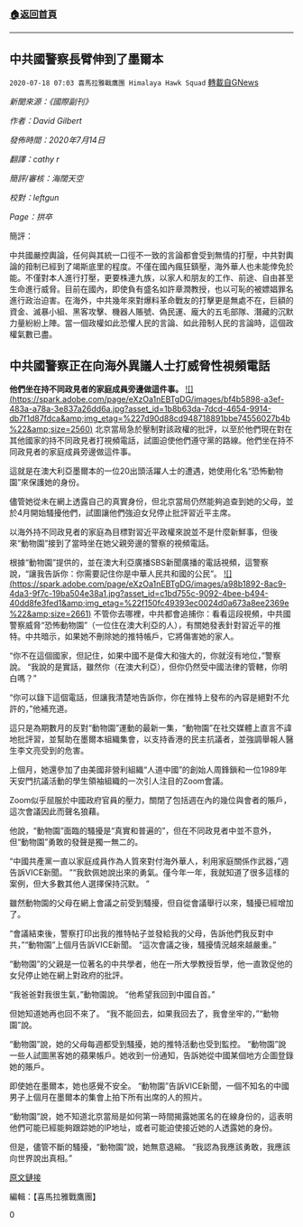 ###  [:house:返回首頁](https://github.com/ourhimalayas/txt)
---

## 中共國警察長臂伸到了墨爾本
`2020-07-18 07:03 喜馬拉雅戰鷹團 Himalaya Hawk Squad` [轉載自GNews](https://gnews.org/zh-hant/268345/)

*新聞來源：《國際副刊》*

*作者：David Gilbert*

*發佈時間：2020年7月14日*

*翻譯：cathy r*

*簡評/審核：海闊天空*

*校對：leftgun*

*Page：拱卒*

簡評：

中共國嚴控輿論，任何與其統一口徑不一致的言論都會受到無情的打壓，中共對輿論的箝制已經到了竭斯底里的程度。不僅在國內瘋狂鎮壓，海外華人也未能倖免於能。不僅對本人進行打壓，更要株連九族，以家人和朋友的工作、前途、自由甚至生命進行威脅。目前在國內，即使負有盛名如許章潤教授，也以可恥的被嫖娼罪名進行政治迫害。在海外，中共幾年來對爆料革命戰友的打擊更是無處不在，巨額的資金、滅暴小組、黑客攻擊、機器人賬號、偽民運、龐大的五毛部隊、潛藏的沉默力量紛紛上陣。當一個政權如此恐懼人民的言論、如此箝制人民的言論時，這個政權氣數已盡。



##  **中共國警察正在向海外異議人士打威脅性視頻電話** 



**他們坐在持不同政見者的家庭成員旁邊做這件事。**
[!\[\](https://spark.adobe.com/page/eXzOa1nEBTgDG/images/bf4b5898-a3ef-483a-a78a-3e837a26dd6a.jpg?asset_id=1b8b63da-7dcd-4654-9914-db7f1d87fdca&amp;img_etag=%227d90d88cd948718891bbe74556027b4b%22&amp;size=2560)](https://spark.adobe.com/page/eXzOa1nEBTgDG/images/bf4b5898-a3ef-483a-a78a-3e837a26dd6a.jpg?asset_id=1b8b63da-7dcd-4654-9914-db7f1d87fdca&amp;img_etag=%227d90d88cd948718891bbe74556027b4b%22&amp;size=1024)
北京當局急於壓制對該政權的批評，以至於他們現在對在其他國家的持不同政見者打視頻電話，試圖迫使他們遵守黨的路線。他們坐在持不同政見者的家庭成員旁邊做這件事。

這就是在澳大利亞墨爾本的一位20出頭活躍人士的遭遇，她使用化名“恐怖動物園”來保護她的身份。

儘管她從未在網上透露自己的真實身份，但北京當局仍然能夠追查到她的父母，並於4月開始騷擾他們，試圖讓他們強迫女兒停止批評習近平主席。

以海外持不同政見者的家庭為目標對習近平政權來說並不是什麼新鮮事，但後來“動物園”接到了當時坐在她父親旁邊的警察的視頻電話。

根據“動物園”提供的，並在澳大利亞廣播SBS新聞廣播的電話視頻，這警察說，“讓我告訴你：你需要記住你是中華人民共和國的公民”。
[!\[\](https://spark.adobe.com/page/eXzOa1nEBTgDG/images/a98b1892-8ac9-4da3-9f7c-19ba504e38a1.jpg?asset_id=c1bd755c-9092-4bee-b494-40dd8fe3fed1&amp;img_etag=%22f150fc49393ec0024d0a673a8ee2369e%22&amp;size=2661)](https://spark.adobe.com/page/eXzOa1nEBTgDG/images/a98b1892-8ac9-4da3-9f7c-19ba504e38a1.jpg?asset_id=c1bd755c-9092-4bee-b494-40dd8fe3fed1&amp;img_etag=%22f150fc49393ec0024d0a673a8ee2369e%22&amp;size=1024)
不管你去哪裡，中共都會追捕你：看看這段視頻，中共國警察威脅“恐怖動物園”（一位住在澳大利亞的人），有關她發表針對習近平的推特。中共暗示，如果她不刪除她的推特帳戶，它將傷害她的家人。

“你不在這個國家，但記住，如果中國不是偉大和強大的，你就沒有地位，”警察說。 “我說的是實話，雖然你（在澳大利亞），但你仍然受中國法律的管轄，你明白嗎？”

“你可以錄下這個電話，但讓我清楚地告訴你，你在推特上發布的內容是絕對不允許的，”他補充道。

這只是為期數月的反對“動物園”運動的最新一集，“動物園”在社交媒體上直言不諱地批評習，並幫助在墨爾本組織集會，以支持香港的民主抗議者，並強調舉報人醫生李文亮受到的危害。

上個月，她還參加了由美國非營利組織“人道中國”的創始人周鋒鎖和一位1989年天安門抗議活動的學生領袖組織的一次引人注目的Zoom會議。

Zoom似乎屈服於中國政府官員的壓力，關閉了包括週在內的幾位與會者的賬戶，這次會議因此而聲名狼藉。

他說，“動物園”面臨的騷擾是“真實和普遍的”，但在不同政見者中並不意外，但“動物園”勇敢的發聲是獨一無二的。

“中國共產黨一直以家庭成員作為人質來對付海外華人，利用家庭關係作武器，”週告訴VICE新聞。 ”“我欽佩她說出來的勇氣。僅今年一年，我就知道了很多這樣的案例，但大多數其他人選擇保持沉默。 ”

雖然動物園的父母在網上會議之前受到騷擾，但自從會議舉行以來，騷擾已經增加了。

“會議結束後，警察打印出我的推特帖子並發給我的父母，告訴他們我反對中共，”“動物園”上個月告訴VICE新聞。 “這次會議之後，騷擾情況越來越嚴重。”

“動物園”的父親是一位著名的中共學者，他在一所大學教授哲學，他一直敦促他的女兒停止她在網上對政府的批評。

“我爸爸對我很生氣，”動物園說。 “他希望我回到中國自首。”

但她知道她再也回不來了。 “我不能回去，如果我回去了，我會坐牢的，”“動物園”說。

“動物園”說，她的父母每週都受到騷擾，她的推特活動也受到監控。 “動物園”說一些人試圖黑客她的蘋果帳戶。她收到一份通知，告訴她從中國某個地方企圖登錄她的賬戶。

即使她在墨爾本，她也感覺不安全。 “動物園”告訴VICE新聞，一個不知名的中國男子上個月在墨爾本的集會上拍下所有出席的人的照片。

“動物園”說，她不知道北京當局是如何第一時間揭露她匿名的在線身份的，這表明他們可能已經能夠跟踪她的IP地址，或者可能迫使接近她的人透露她的身份。

但是，儘管不斷的騷擾，“動物園”說，她無意退縮。 “我認為我應該勇敢，我應該向世界說出真相。”

[原文鏈接](https://www.vice.com/en_us/article/jgxdv7/chinese-police-are-video-calling-citizens-abroad-with-threats-not-to-criticize-beijing)

編輯：【喜馬拉雅戰鷹團】

0
